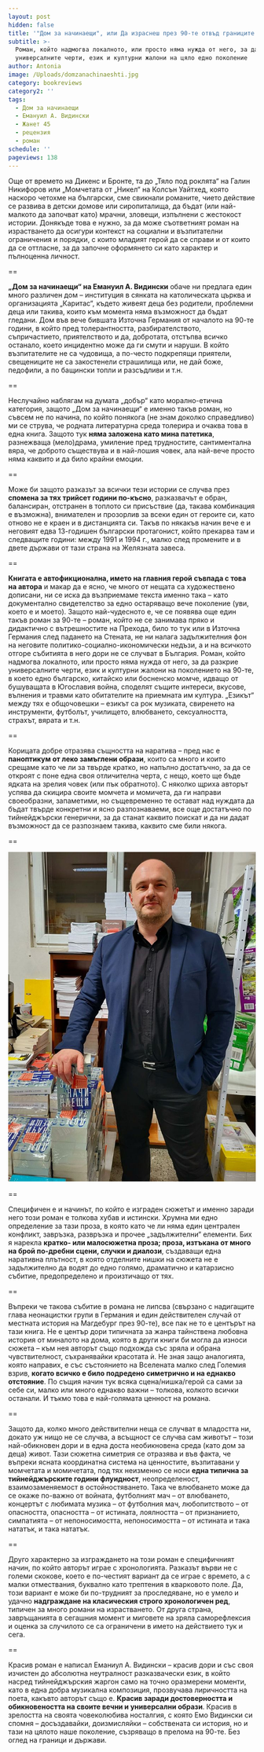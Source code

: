 ```yaml
---
layout: post
hidden: false
title: '"Дом за начинаещи", или Да израснеш през 90-те отвъд границите'
subtitle: >-
  Роман, който надмогва локалното, или просто няма нужда от него, за да разкрие
  универсалните черти, език и културни жалони на цяло едно поколение
author: Antonia
image: /Uploads/domzanachinaeshti.jpg
category: bookreviews
category2: ''
tags:
  - Дом за начинаещи
  - Емануил А. Видински
  - Жанет 45
  - рецензия
  - роман
schedule: ''
pageviews: 138
---
```

Още от времето на Дикенс и Бронте, та до „Тяло под роклята“ на Галин Никифоров или „Момчетата от „Никел“ на Колсън Уайтхед, която наскоро четохме на български, сме свикнали романите, чието действие се развива в детски домове или сиропиталища, да бъдат (или най-малкото да започват като) мрачни, зловещи, изпълнени с жестокост истории. Донякъде това е нужно, за да може съответният роман на израстването да осигури контекст на социални и възпитателни ограничения и порядки, с които младият герой да се справи и от които да се оттласне, за да започне оформянето си като характер и пълноценна личност.

\==

**„Дом за начинаещи“ на Емануил А. Видински** обаче ни предлага един много различен дом – институция в сянката на католическата църква и организацията „Каритас“, където живеят деца без родители, проблемни деца или такива, които към момента няма възможност да бъдат гледани. Дом във вече бившата Източна Германия от началото на 90-те години, в който пред толерантността, разбирателството, съпричастието, приятелството и да, добротата, отстъпва всичко останало, което инцидентно може да ги смути и наруши. В който възпитателите не са чудовища, а по-често подкрепящи приятели, свещениците не са закостенели страшилища или, не дай боже, педофили, а по бащински топли и разсъдливи и т.н.

\==

Неслучайно наблягам на думата „добър“ като морално-етична категория, защото „Дом за начинаещи“ е именно такъв роман, но съвсем не по начина, по който понякога (не знам доколко справедливо) ми се струва, че родната литературна среда толерира и очаква това в една книга. Защото тук **няма заложена като мина патетика**, разнежваща (мело)драма, умиление пред трудностите, сантиментална вяра, че доброто съществува и в най-лошия човек, ала най-вече просто няма каквито и да било крайни емоции.

\==

Може би защото разказът за всички тези истории се случва през **спомена за тях трийсет години по-късно**, разказвачът е обран, балансиран, отстранен в топлото си присъствие (да, такава комбинация е възможна), внимателен и прозорлив за всеки един от героите си, като отново не е краен и в дистанцията си. Такъв по някакъв начин вече е и неговият едва 13-годишен български протагонист, който прекарва там и следващите години: между 1991 и 1994 г., малко след промените и в двете държави от тази страна на Желязната завеса.

\==

**Книгата е автофикционална, името на главния герой съвпада с това на автора** и макар да е ясно, че много от нещата са художествено дописани, ни се иска да възприемаме текста именно така – като документално свидетелство за едно остаряващо вече поколение (уви, което е и моето). Защото най-чудесното е, че се появява още един такъв роман за 90-те – роман, който не се занимава пряко и дидактично с вътрешностите на Прехода, било то тук или в Източна Германия след падането на Стената, не ни налага задължителния фон на неговите политико-социално-икономически недъзи, а и на всичкото отгоре събитията в него дори не се случват в България. Роман, който надмогва локалното, или просто няма нужда от него, за да разкрие универсалните черти, език и културни жалони на поколението на 90-те, в което едно българско, китайско или босненско момче, идващо от бушуващата в Югославия война, споделят същите интереси, вкусове, вълнения и травми като обитателите на приемната им култура. „Езикът“ между тях е общочовешки – езикът са рок музиката, свиренето на инструменти, футболът, училището, влюбването, сексуалността, страхът, вярата и т.н.

\==

Корицата добре отразява същността на наратива – пред нас е **паноптикум от леко замъглени образи**, които са много и които срещаме като че ли за твърде кратко, но напълно достатъчно, за да се откроят с поне една своя отличителна черта, с нещо, което ще бъде ядката на зрелия човек (или пък обратното). С няколко щриха авторът успява да скицира своите момчета и момичета, да ги направи своеобразни, запаметими, но същевременно те остават над нуждата да бъдат твърде конкретни и ясно разпознаваеми, все още достатъчно по тийнейджърски генерични, за да станат каквито поискат и да ни дадат възможност да се разпознаем такива, каквито сме били някога.

\==

![](/Uploads/emosdomza.jpg)

\==

Специфичен е и начинът, по който е изграден сюжетът и именно заради него този роман е толкова хубав и истински. Хрумна ми едно определение за тази проза, в която като че ли няма един централен конфликт, завръзка, развръзка и прочее „задължителни“ елементи. Бих я нарекла **кратко- или малосюжетна проза; проза, изтъкана от много на брой по-дребни сцени, случки и диалози**, създаващи една наративна плътност, в която отделните нишки на сюжета не е задължително да водят до едно голямо, драматично и катарзисно събитие, предопределено и произтичащо от тях.

\==

Въпреки че такова събитие в романа не липсва (свързано с надигащите глава неонацистки групи в Германия и един действителен случай от местната история на Магдебург през 90-те), все пак не то е центърът на тази книга. Не е център дори типичната за жанра тайнствена любовна история от миналото на дома, която в други книги би могла да износи сюжета – към нея авторът също подхожда със зряла и обрана чувствителност, съхранявайки красотата ѝ. Не зная защо аналогията, която направих, е със състоянието на Вселената малко след Големия взрив, **когато всичко е било подредено симетрично и на еднакво отстояние**. По същия начин тук всяка сцена/нишка/герой са сами за себе си, малко или много еднакво важни – толкова, колкото всички останали. И тъкмо това е най-голямата ценност на романа.

\==

Защото да, колко много действителни неща се случват в младостта ни, докато уж нищо не се случва, а всъщност се случва сам животът – този най-обикновен дори и в една доста необикновена среда (като дом за деца) живот. Тази сюжетна симетрия се отразява и във факта, че въпреки ясната координатна система на ценностите, възпитавани у момчетата и момичетата, под тях неизменно се носи **една типична за тийнейджърските години флуидност**, неопределеност, взаимозаменяемост в остойностяването. Така че влюбването може да се окаже по-важно от войната, футболният мач – от влюбването, концертът с любимата музика – от футболния мач, любопитството – от опасността, опасността – от истината, лоялността – от признанието, симпатията – от непоносимостта, непоносимостта – от истината и така нататък, и така нататък.

\==

Друго характерно за изграждането на този роман е специфичният начин, по който авторът играе с хронологията. Разказът върви не с големи скокове, което е по-честият вариант да се играе с времето, а с малки отмествания, буквално като трептения в кварковото поле. Да, този вариант е може би по-трудният за проследяване, но е умело и удачно **надграждане на класическия строго хронологичен ред**, типичен за много романи на израстването. От друга страна, завръщанията в сегашния момент и миговете на зряла саморефлексия и оценка за случилото се са ограничени в името на действието тук и сега.

\==

Красив роман е написал Еманиул А. Видински – красив дори и със своя изчистен до абсолютна неутралност разказвачески език, в който насред тийнейджърския жаргон само на точно оразмерени моменти, като в една добра музикална композиция, прозвучава лиричността на поета, какъвто авторът също е. **Красив заради достоверността и обикновеността на своите вечни и универсални образи**. Красив в зрелостта на своята човеколюбива носталгия, с която Емо Видински си спомня – досъздавайки, доизмисляйки – собствената си история, но и тази на цялото наше поколение, съзряващо в прелома на 90-те. Без оглед на граници и държави.